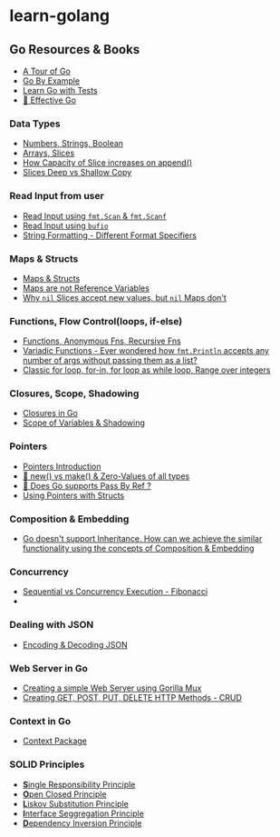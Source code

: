 # learn-golang

## Go Resources & Books

- [A Tour of Go][def8]
- [Go By Example][def9]
- [Learn Go with Tests][def10]
- [🌻 Effective Go][def11]

### Data Types

- [Numbers, Strings, Boolean][def3]
- [Arrays, Slices][def16]
- [How Capacity of Slice increases on append()][def16]
- [Slices Deep vs Shallow Copy][def17]

### Read Input from user

- [Read Input using `fmt.Scan` & `fmt.Scanf`][def24]
- [Read Input using `bufio`][def24]
- [String Formatting - Different Format Specifiers][def24]

### Maps & Structs

- [Maps & Structs][def19]
- [Maps are not Reference Variables][def18]
- [Why `nil` Slices accept new values, but `nil` Maps don't][def25]

### Functions, Flow Control(loops, if-else)

- [Functions, Anonymous Fns, Recursive Fns][def2]
- [Variadic Functions - Ever wondered how `fmt.Println` accepts any number of args without passing them as a list?][def22]
- [Classic for loop, for-in, for loop as while loop, Range over integers][def15]

### Closures, Scope, Shadowing

- [Closures in Go][def]
- [Scope of Variables & Shadowing][def23]

### Pointers

- [Pointers Introduction][def12]
- [🌻 new() vs make() & Zero-Values of all types][def20]
- [🌻 Does Go supports Pass By Ref ?][def14]
- [Using Pointers with Structs][def13]

### Composition & Embedding

- [Go doesn't support Inheritance. How can we achieve the similar functionality using the concepts of Composition & Embedding][def21]

### Concurrency

- [Sequential vs Concurrency Execution - Fibonacci][def4]
-

### Dealing with JSON

- [Encoding & Decoding JSON][def5]

### Web Server in Go

- [Creating a simple Web Server using Gorilla Mux][def6]
- [Creating GET, POST, PUT, DELETE HTTP Methods - CRUD][def7]

### Context in Go

- [Context Package](basics/12Context/)

### SOLID Principles

- [**S**ingle Responsibility Principle](SOLID-Principles)
- [**O**pen Closed Principle](SOLID-Principles)
- [**L**iskov Substitution Principle](SOLID-Principles)
- [**I**nterface Seggregation Principle](SOLID-Principles)
- [**D**ependency Inversion Principle](SOLID-Principles)

[def]: basics/03Closures
[def2]: basics/01FunctionsAndFlowControl/functions.go
[def3]: basics/00DataTypes/datatypes.go
[def4]: basics/10Concurrency/04ConcurrencyParallelism/con_vs_parallel.go
[def5]: advanced/00-json/json.go
[def6]: advanced/01-simple-web-server/web_server.go
[def7]: advanced/02-go-mux-pro
[def8]: https://go.dev/tour/welcome/1
[def9]: https://gobyexample.com
[def10]: https://quii.gitbook.io/learn-go-with-tests
[def11]: https://go.dev/doc/effective_go
[def12]: basics/08Pointers/pointers.go
[def13]: basics/08Pointers/pointers_with_struct.go
[def14]: basics/08Pointers/pass_by_val_vs_ref.go
[def15]: basics/01FunctionsAndFlowControl/flow_control.go
[def16]: basics/04ArraysAndSlices/arrays_slices.go
[def17]: basics/04ArraysAndSlices/slices_deep_copy_shallow_copy.go
[def18]: basics/05StructsAndMaps/maps_are_not_ref_variables.go
[def19]: basics/05StructsAndMaps/structs_maps.go
[def20]: basics/08Pointers/new_vs_make.go
[def21]: basics/09Composition&Embedding/README.md
[def22]: basics/01FunctionsAndFlowControl/variadic_functions.go
[def23]: basics/03Closures/scope.go
[def24]: basics/00DataTypes/read_input.go
[def25]: basics/05StructsAndMaps/README.md
